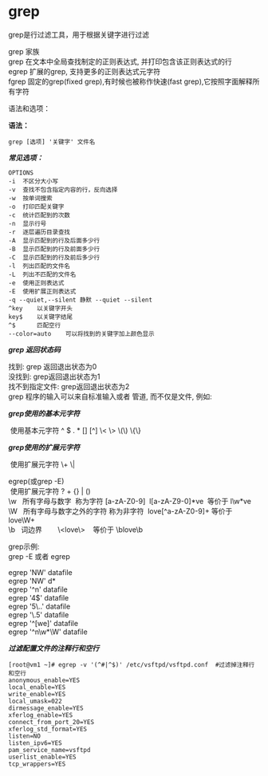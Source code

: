 # grep
grep是行过滤工具，用于根据关键字进行过滤

grep 家族  
grep 在文本中全局查找制定的正则表达式, 并打印包含该正则表达式的行  
egrep 扩展的grep, 支持更多的正则表达式元字符  
fgrep  固定的grep(fixed grep),有时候也被称作快速(fast grep),它按照字面解释所有字符  

语法和选项：

**语法：**

```
grep [选项] '关键字'	文件名
```

***常见选项：***

```
OPTIONS
-i	不区分大小写
-v	查找不包含指定内容的行，反向选择
-w	按单词搜索
-o	打印匹配关键字
-c	统计匹配到的次数
-n	显示行号
-r	逐层遍历目录查找
-A	显示匹配到的行及后面多少行
-B	显示匹配到的行及前面多少行
-C	显示匹配到的行及前后多少行
-l	列出匹配的文件名
-L	列出不匹配的文件名
-e	使用正则表达式
-E	使用扩展正则表达式
-q --quiet,--silent 静默 --quiet --silent  
^key	以关键字开头
key$	以关键字结尾
^$		匹配空行
--color=auto	可以将找到的关键字加上颜色显示
```

***grep 返回状态码***

找到: 	grep 返回退出状态为0  
没找到:	grep返回退出状态为1  
找不到指定文件:	grep返回退出状态为2  
grep 程序的输入可以来自标准输入或者 管道, 而不仅是文件, 例如:

***grep使用的基本元字符*** 

 使用基本元字符 ^ $ . \* \[\] \[^\] \\< \\> \\(\\) \\{\\}  

***grep使用的扩展元字符*** 

 使用扩展元字符 \\+ \\|  

egrep(或grep -E)  
 使用扩展元字符 ? + {} | ()  
\\w   所有字母与数字  称为字符 \[a-zA-Z0-9\]  l\[a-zA-Z9-0\]\*ve  等价于 l\\w\*ve  
\\W   所有字母与数字之外的字符 称为非字符  love\[^a-zA-Z0-9\]+ 等价于 love\\W+  
\\b   词边界        \\<love\\>    等价于 \\blove\\b

grep示例:  
grep -E 或者 egrep

egrep 'NW' datafile  
egrep 'NW' d\*  
egrep '^n' datafile  
egrep '4$' datafile  
egrep '5\\..' datafile  
egrep '\\.5' datafile  
egrep '^\[we\]' datafile  
egrep '^n\\w\*\\W' datafile   

***过滤配置文件的注释行和空行***

```
[root@vm1 ~]# egrep -v '(^#|^$)' /etc/vsftpd/vsftpd.conf  #过滤掉注释行和空行
anonymous_enable=YES
local_enable=YES
write_enable=YES
local_umask=022
dirmessage_enable=YES
xferlog_enable=YES
connect_from_port_20=YES
xferlog_std_format=YES
listen=NO
listen_ipv6=YES
pam_service_name=vsftpd
userlist_enable=YES
tcp_wrappers=YES

```

